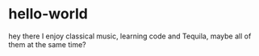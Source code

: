 # hello-world 

hey there 
I enjoy classical music, learning code and Tequila, maybe all of them at the same time?
